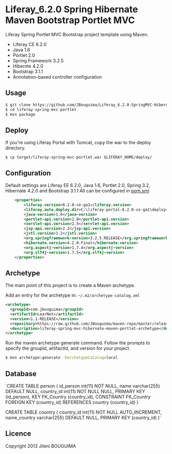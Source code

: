 Liferay_6.2.0 Spring Hibernate Maven Bootstrap Portlet MVC
===========================================================
Liferay Spring Portlet MVC Bootstrap project template using Maven.

* Liferay CE 6.2.0
* Java 1.6
* Portlet 2.0
* Spring Framework 3.2.5
* Hibernte 4.2.0
* Bootstrap 3.1.1
* Annotation-based controller configuration

Usage
-----
```bash
$ git clone https://github.com/JBouguima/Liferay_6.2.0-SpringMVC-Hibernate-Bootstrap.git
$ cd liferay-spring-mvc-portlet
$ mvn package
```

Deploy
------
If you're using Liferay Portal with Tomcat, copy the war to the deploy directory.

```
$ cp target/liferay-spring-mvc-portlet.war $LIFERAY_HOME/deploy/
```

Configuration
-------------

Default settings are Liferay EE 6.2.0, Java 1.6, Portlet 2.0, Spring 3.2, Hibernate 4.2.0 and Bootstrap 3.1.1
All can be configured in [pom.xml](https://github.com/JBouguima/Liferay_6.2.0-SpringMVC-Hibernate-Bootstrap/pom.xml)

```xml
	<properties>
		<liferay.version>6.2.0-ce-ga1</liferay.version>
		<liferay.auto.deploy.dir>C:\liferay-portal-6.2.0-ce-ga1\deploy</liferay.auto.deploy.dir>
		<java-version>1.6</java-version>
		<portlet-api.version>2.0</portlet-api.version>
		<servlet-api.version>2.5</servlet-api.version>
		<jsp-api.version>2.2</jsp-api.version>
		<jstl.version>1.2</jstl.version>
		<org.springframework-version>3.2.5.RELEASE</org.springframework-version>
		<hibernate.version>4.2.0.Final</hibernate.version>
		<org.aspectj-version>1.7.4</org.aspectj-version>
		<org.slf4j-version>1.7.5</org.slf4j-version>
	</properties>
```

Archetype
---------

The main point of this project is to create a Maven archetype.

Add an entry for the archetype in: ```~/.m2/archetype-catalog.xml```

```xml
<archetype>
  <groupId>com.jbouguima</groupId>
  <artifactId>LearNet</artifactId>
  <version>1.1-RELEASE</version>
  <repository>https://raw.github.com/JBouguima/maven-repo/master/releases</repository>
  <description>liferay-spring-mvc-hibernate-maven-portlet-archetype</description>
</archetype>
```

Run the maven archetype generate command.  Follow the prompts to specify the groupId, artifactId, and version for your project.

```bash
$ mvn archetype:generate -DarchetypeCatalog=local
```
Database
----------
`CREATE TABLE person (
  id_person int(11) NOT NULL,
  name varchar(255) DEFAULT NULL,
  country_id int(11) NOT NULL NULL,
  PRIMARY KEY (id_person),
  KEY FK_Country (country_id),
  CONSTRAINT FK_Country FOREIGN KEY (country_id) REFERENCES country (country_id)
)

CREATE TABLE country (
  country_id int(11) NOT NULL AUTO_INCREMENT,
  name_country varchar(255) DEFAULT NULL,
   PRIMARY KEY (country_id)
)`

Licence
-------

Copyright 2013 Jileni BOUGUIMA

